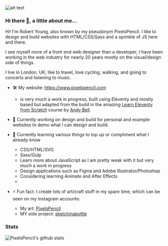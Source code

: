 

<!--
**pixelspencil/pixelspencil** is a ✨ _special_ ✨ repository because its `README.md` (this file) appears on your GitHub profile.

Here are some ideas to get you started:

- 🔭 I’m currently working on a few personal websites
- 🌱 I’m currently learning CSS/HTML/JS from the ground up
- 👯 I’m looking to collaborate on ...
- 🤔 I’m looking for help with ...
- 💬 Ask me about ...
- 📫 How to reach me: art/social
- ⚡ Fun fact: ...
-->

![alt text](https://res.cloudinary.com/dbbohl0fi/image/upload/v1615815675/1534242728613_ykug97.jpg "Examples of my hand drawn and digital art")

### Hi there 👋, a little about me...

Hi! I'm Robert Young, also known by my pseudonym PixelsPencil. I like to design and build websites with HTML/CSS/Sass and a sprinkle of JS here and there.

I see myself more of a front end web designer than a developer, I have been working in the web industry for nearly 20 years mostly on the visual/design side of things.

I live in London, UK, like to travel, love cycling, walking, and going to concerts and listening to music.

- 🛠 My website: <https://www.pixelspencil.com>
  - is very much a work in progress, built using Eleventy and mostly based but adapted from the build in the amazing [Learn Eleventy from Scratch](https://piccalil.li/course/learn-eleventy-from-scratch) course by [Andy Bell](https://github.com/hankchizljaw). 

- 🔭 Currently working on design and build for personal and example websites to demo what I can design and build.
- 🌱 Currently learning various things to top up or compliment what I already know
  - CSS/HTML/SVG
  - Sass/Gulp
  - Learn more about JavaScript as I am pretty weak with it but very much a work in progress
  - Design applications such as Figma and Adobe Illustrator/Photoshop
  - Considering learning Animate and After Effects
  - 
- ⚡ Fun fact: I create lots of art/craft stuff in my spare time, which can be seen on my instagram accounts:
  - My art: [PixelsPencil][pixelspencilIG]
  - MY side project: [sketchinabottle][siabIG]

[pixelspencilIG]: https://www.instagram.com/pixelspencil/
[siabIG]: https://www.instagram.com/sketchinabottle/

### Stats
    
<img src="https://github-readme-stats.vercel.app/api?username=pixelspencil&bg_color=071A2C&icon_color=4194FD&show_icons=true&count_private=true&theme=tokyonight&line_height=27&text_color=FFFFFF" alt="PixelsPencil's github stats"/>
